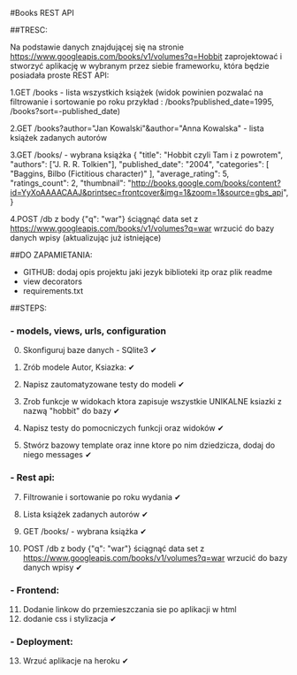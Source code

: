 #Books REST API

##TRESC:

Na podstawie danych znajdującej się na stronie https://www.googleapis.com/books/v1/volumes?q=Hobbit zaprojektować i stworzyć aplikację w wybranym przez siebie frameworku, która będzie posiadała proste REST API:

1.GET /books - lista wszystkich książek (widok powinien pozwalać na filtrowanie i sortowanie po roku przykład : /books?published_date=1995, /books?sort=-published_date)

2.GET /books?author="Jan Kowalski"&author="Anna Kowalska" - lista książek zadanych autorów

3.GET /books/<bookId> - wybrana książka 
{
    "title": "Hobbit czyli Tam i z powrotem",
    "authors": ["J. R. R. Tolkien"],
    "published_date": "2004",
    "categories": [
        "Baggins, Bilbo (Fictitious character)"
      ],
    "average_rating": 5,
    "ratings_count": 2,
    "thumbnail": "http://books.google.com/books/content?id=YyXoAAAACAAJ&printsec=frontcover&img=1&zoom=1&source=gbs_api",
}

4.POST /db z body {"q": "war"}
ściągnąć data set z https://www.googleapis.com/books/v1/volumes?q=war
wrzucić do bazy danych wpisy (aktualizując już istniejące)



##DO ZAPAMIETANIA:

- GITHUB: dodaj opis projektu jaki jezyk biblioteki itp oraz plik readme
- view decorators
- requirements.txt

##STEPS:
 ### - models, views, urls, configuration
0. Skonfiguruj baze danych - SQlite3 ✔
   

1. Zrób modele Autor, Ksiazka: ✔


2. Napisz zautomatyzowane testy do modeli ✔



3. Zrob funkcje w widokach ktora zapisuje wszystkie UNIKALNE ksiazki z nazwą "hobbit" do bazy  ✔
   

4. Napisz testy do pomocniczych funkcji oraz widoków ✔
   

6. Stwórz bazowy template oraz inne ktore po nim dziedzicza, dodaj do niego messages ✔
   


### - Rest api:
7. Filtrowanie i sortowanie po roku wydania ✔



8. Lista książek zadanych autorów ✔



9. GET /books/<bookId> - wybrana książka ✔



10. POST /db z body {"q": "war"}
ściągnąć data set z https://www.googleapis.com/books/v1/volumes?q=war
wrzucić do bazy danych wpisy ✔
    


### - Frontend:
11. Dodanie linkow do przemieszczania sie po aplikacji w html 
12. dodanie css i stylizacja ✔
  


### - Deployment:
13. Wrzuć aplikacje na heroku ✔

